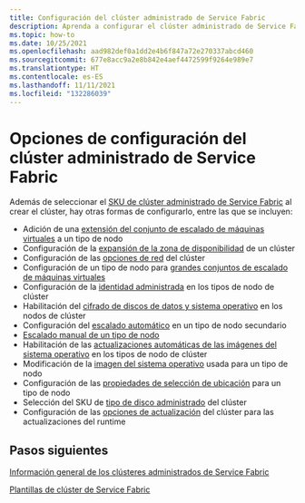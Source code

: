 ```yaml
---
title: Configuración del clúster administrado de Service Fabric
description: Aprenda a configurar el clúster administrado de Service Fabric para las actualizaciones automáticas del sistema operativo, las reglas de grupo de seguridad de red y mucho más.
ms.topic: how-to
ms.date: 10/25/2021
ms.openlocfilehash: aad982def0a1dd2e4b6f847a72e270337abcd460
ms.sourcegitcommit: 677e8acc9a2e8b842e4aef4472599f9264e989e7
ms.translationtype: HT
ms.contentlocale: es-ES
ms.lasthandoff: 11/11/2021
ms.locfileid: "132286039"
---
```

# <a name="service-fabric-managed-cluster-configuration-options"></a>Opciones de configuración del clúster administrado de Service Fabric

Además de seleccionar el [SKU de clúster administrado de Service Fabric](overview-managed-cluster.md#service-fabric-managed-cluster-skus) al crear el clúster, hay otras formas de configurarlo, entre las que se incluyen:

* Adición de una [extensión del conjunto de escalado de máquinas virtuales](how-to-managed-cluster-vmss-extension.md) a un tipo de nodo
* Configuración de la [expansión de la zona de disponibilidad](how-to-managed-cluster-availability-zones.md) de un clúster
* Configuración de las [opciones de red](how-to-managed-cluster-networking.md) del clúster
* Configuración de un tipo de nodo para [grandes conjuntos de escalado de máquinas virtuales](how-to-managed-cluster-large-virtual-machine-scale-sets.md)
* Configuración de la [identidad administrada](how-to-managed-identity-managed-cluster-virtual-machine-scale-sets.md) en los tipos de nodo de clúster
* Habilitación del [cifrado de discos de datos y sistema operativo](how-to-managed-cluster-enable-disk-encryption.md) en los nodos de clúster
* Configuración del [escalado automático](how-to-managed-cluster-autoscale.md) en un tipo de nodo secundario
* [Escalado manual de un tipo de nodo](how-to-managed-cluster-modify-node-type.md#scale-a-node-type-manually-with-portal)
* Habilitación de las [actualizaciones automáticas de las imágenes del sistema operativo](how-to-managed-cluster-modify-node-type.md#enable-automatic-os-image-upgrades) en los tipos de nodo de clúster
* Modificación de la [imagen del sistema operativo](how-to-managed-cluster-modify-node-type.md#modify-the-os-image-for-a-node-type-with-portal) usada para un tipo de nodo
* Configuración de las [propiedades de selección de ubicación](how-to-managed-cluster-modify-node-type.md#configure-placement-properties-for-a-node-type-with-portal) para un tipo de nodo
* Selección del SKU de [tipo de disco administrado](how-to-managed-cluster-managed-disk.md) del clúster
* Configuración de las [opciones de actualización](how-to-managed-cluster-upgrades.md) del clúster para las actualizaciones del runtime


## <a name="next-steps"></a>Pasos siguientes

[Información general de los clústeres administrados de Service Fabric](overview-managed-cluster.md)

[Plantillas de clúster de Service Fabric](https://github.com/Azure-Samples/service-fabric-cluster-templates)
